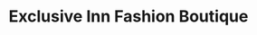 ---
title: "Exclusive Inn Fashion Boutique"
url: /karachi/exclusive-inn-fashion-boutique/
shop: shop
---